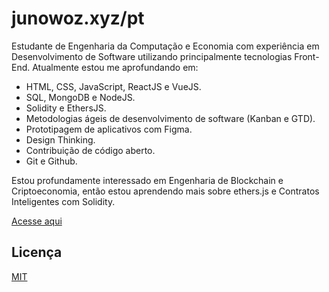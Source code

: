 # junowoz.xyz/pt

Estudante de Engenharia da Computação e Economia com experiência em Desenvolvimento de Software utilizando principalmente tecnologias Front-End. Atualmente estou me aprofundando em:

- HTML, CSS, JavaScript, ReactJS e VueJS.
- SQL, MongoDB e NodeJS.
- Solidity e EthersJS.
- Metodologias ágeis de desenvolvimento de software (Kanban e GTD).
- Prototipagem de aplicativos com Figma.
- Design Thinking.
- Contribuição de código aberto.
- Git e Github.

Estou profundamente interessado em Engenharia de Blockchain e Criptoeconomia, então estou aprendendo mais sobre ethers.js e Contratos Inteligentes com Solidity.

[Acesse aqui](https://junowoz.xyz/pt)

## Licença

[MIT](https://choosealicense.com/licenses/mit/)
